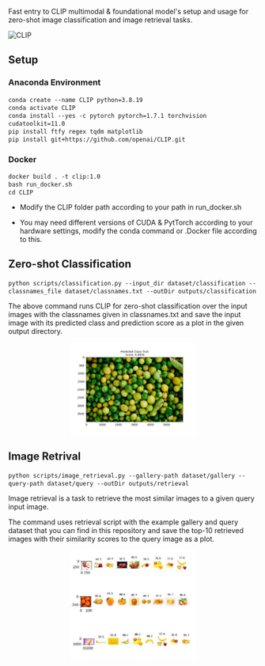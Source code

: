 Fast entry to CLIP multimodal & foundational model's setup and usage for zero-shot image classification and image retrieval tasks.

![CLIP](CLIP.png)

## Setup

### Anaconda Environment

```
conda create --name CLIP python=3.8.19
conda activate CLIP
conda install --yes -c pytorch pytorch=1.7.1 torchvision cudatoolkit=11.0
pip install ftfy regex tqdm matplotlib
pip install git+https://github.com/openai/CLIP.git

```

### Docker

```
docker build . -t clip:1.0
bash run_docker.sh
cd CLIP
```

* Modify the CLIP folder path according to your path in run_docker.sh

* You may need different versions of CUDA & PytTorch according to your hardware settings, modify the conda command or .Docker file according to this.

## Zero-shot Classification

```
python scripts/classification.py --input_dir dataset/classification --classnames_file dataset/classnames.txt --outDir outputs/classification
```

The above command runs CLIP for zero-shot classification over the input images with the classnames given in classnames.txt and save the input image with its predicted class and prediction score as a plot in the given output directory.  

<img src="outputs/classification/plot_3.jpg" width=50% height=50% style="display: block; margin: 0 auto;">

## Image Retrival

```
python scripts/image_retrieval.py --gallery-path dataset/gallery --query-path dataset/query --outDir outputs/retrieval
```

Image retrieval is a task to retrieve the most similar images to a given query  input image.

The command uses retrieval script with the example gallery and query dataset that you can find in this repository and save the top-10 retrieved images with their similarity scores to the query image as a plot. 



<img src="outputs/retrieval/plot_0.jpg" width=50% height=50% style="display: block; margin: 0 auto;">

<img src="outputs/retrieval/plot_1.jpg" width=50% height=50% style="display: block; margin: 0 auto;">

<img src="outputs/retrieval/plot_2.jpg" width=50% height=50% style="display: block; margin: 0 auto;">